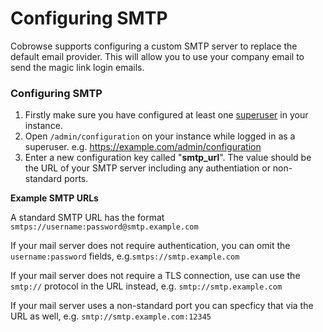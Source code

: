 # Configuring SMTP

Cobrowse supports configuring a custom SMTP server to replace the default email provider. This will allow you to use your company email to send the magic link login emails.

### Configuring SMTP

1. Firstly make sure you have configured at least one [superuser](adding-a-superuser.md) in your instance. 
2. Open `/admin/configuration` on your instance while logged in as a superuser. e.g. https://example.com/admin/configuration
3. Enter a new configuration key called "**smtp\_url**". The value should be the URL of your SMTP server including any authentiation or non-standard ports.

**Example SMTP URLs**

A standard SMTP URL has the format `smtps://username:password@smtp.example.com`

If your mail server does not require authentication, you can omit the `username:password` fields, e.g.`smtps://smtp.example.com` 

If your mail server does not require a TLS connection, use can use the `smtp://` protocol in the URL instead, e.g. `smtp://smtp.example.com`

If your mail server uses a non-standard port you can specficy that via the URL as well, e.g. `smtp://smtp.example.com:12345`

